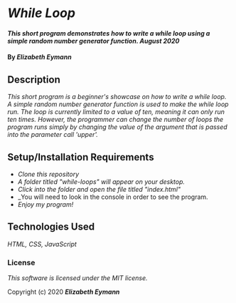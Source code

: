 # _While Loop_

#### _This short program demonstrates how to write a while loop using a simple random number generator function. August 2020_

#### By _**Elizabeth Eymann**_

## Description

_This short program is a beginner's showcase on how to write a while loop. A simple random number generator function is used to make the while loop run. The loop is currently limited to a value of ten, meaning it can only run ten times. However, the programmer can change the number of loops the program runs simply by changing the value of the argument that is passed into the parameter call 'upper'._

## Setup/Installation Requirements

* _Clone this repository_
* _A folder titled "while-loops" will appear on your desktop._
* _Click into the folder and open the file titled "index.html"_
* _You will need to look in the console in order to see the program.
* _Enjoy my program!_

## Technologies Used

_HTML, CSS, JavaScript_

### License

*This software is licensed under the MIT license.*

Copyright (c) 2020 **_Elizabeth Eymann_**
